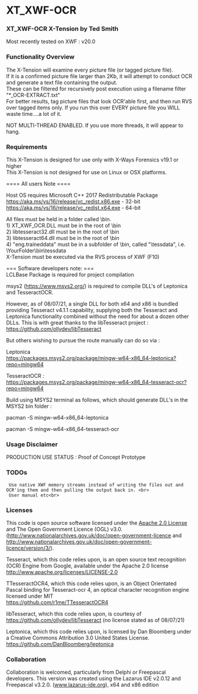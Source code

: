 # XT_XWF-OCR 

### XT_XWF-OCR X-Tension by Ted Smith
   Most recently tested on XWF : v20.0<br>

### Functionality Overview
  The X-Tension will examine every picture file (or tagged picture file).<br>
  If it is a confirmed picture file larger than 2Kb, it will attempt to
  conduct OCR and generate a text file containing the output.<br>
  These can be filtered for recursively post execution using a filename filter "*_OCR-EXTRACT.txt"<br>
  For better results, tag picture files that look OCR'able first, and then run
  RVS over tagged items only. If you run this over EVERY picture file you
  WILL waste time....a lot of it.<br>
  
  NOT MULTI-THREAD ENABLED. If you use more threads, it will appear to hang. <br>

### Requirements
  This X-Tension is designed for use only with X-Ways Forensics v19.1 or higher<br>
  This X-Tension is not designed for use on Linux or OSX platforms.<br>

  ==== All users Note ====<br>

  Host OS requires Microsoft C++ 2017 Redistributable Package<br>
  https://aka.ms/vs/16/release/vc_redist.x86.exe - 32-bit<br>
  https://aka.ms/vs/16/release/vc_redist.x64.exe - 64-bit<br>

  All files must be held in a folder called \bin.<br>
    1) XT_XWF_OCR.DLL must be in the root of \bin<br>
    2) libtesseract32.dll must be in the root of \bin<br>
    3) libtesseract64.dll must be in the root of \bin<br>
    4) "eng.traineddata" must be in a subfolder of \bin, called "\tessdata", i.e. \YourFolder\bin\tessdata<br>
  X-Tension must be executed via the RVS process of XWF (F10)<br>

  === Software developers note: ===<br>
  LCLBase Package is required for project compilation<br>

  msys2 (https://www.msys2.org/) is required to compile DLL's of
  Leptonica and TesseractOCR.<br>

  However, as of 08/07/21, a single DLL for both x64 and x86 is bundled providing
  Tesseract v4.1.1 capability, supplying both the Tesseract and Leptonica
  functionality combined without the need for about a dozen other DLLs.
  This is with great thanks to the libTesseract project :<br>
  https://github.com/ollydev/libTesseract<br>

  But others wishing to pursue the route manually can do so via :<br>

  Leptonica<br>
  https://packages.msys2.org/package/mingw-w64-x86_64-leptonica?repo=mingw64<br>

  TesseractOCR :<br>
  https://packages.msys2.org/package/mingw-w64-x86_64-tesseract-ocr?repo=mingw64<br>

  Build using MSYS2 terminal as follows, which should generate DLL's in the MSYS2 bin folder :<br>

  pacman -S mingw-w64-x86_64-leptonica<br>

  pacman -S mingw-w64-x86_64-tesseract-ocr<br>

### Usage Disclaimer
  PRODUCTION USE STATUS : Proof of Concept Prototype<br>

### TODOs
     Use native XWF memory streams instead of writing the files out and OCR'ing them and then pulling the output back in. <br>
     User manual etc<br>

### Licenses
  This code is open source software licensed under the
  [Apache 2.0 License]("http://www.apache.org/licenses/LICENSE-2.0.html")
  and The Open Government Licence (OGL) v3.0.<br>
  (http://www.nationalarchives.gov.uk/doc/open-government-licence and
   http://www.nationalarchives.gov.uk/doc/open-government-licence/version/3/).<br>

  Tesseract, which this code relies upon, is an open source text recognition (OCR)
  Engine from Google, available under the Apache 2.0 license<br>
  http://www.apache.org/licenses/LICENSE-2.0<br>

  TTesseractOCR4, which this code relies upon, is an Object Orientated Pascal binding for Tesseract-ocr 4,
  an optical character recognition engine licensed under MIT<br>
  https://github.com/r1me/TTesseractOCR4<br>

  libTesseract, which this code relies upon, is courtesy of
  https://github.com/ollydev/libTesseract (no license stated as of 08/07/21)<br>

  Leptonica, which this code relies upon, is licensed by Dan Bloomberg under a
  Creative Commons Attribution 3.0 United States License.<br>
  https://github.com/DanBloomberg/leptonica<br>


### Collaboration
  Collaboration is welcomed, particularly from Delphi or Freepascal developers.
  This version was created using the Lazarus IDE v2.0.12 and Freepascal v3.2.0.
  (www.lazarus-ide.org), x64 and x86 edition  <br>